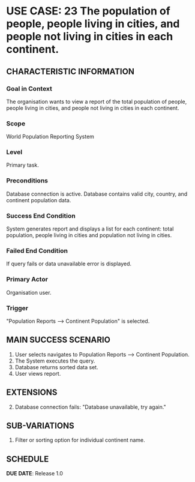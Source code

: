 # USE CASE: 23 The population of people, people living in cities, and people not living in cities in each continent.

## CHARACTERISTIC INFORMATION

### Goal in Context

The organisation wants to view a report of the total population of people, people living in cities, and people not living in cities in each continent.

### Scope

World Population Reporting System

### Level

Primary task.

### Preconditions

Database connection is active.
Database contains valid city, country, and continent population data.

### Success End Condition

System generates report and displays a list for each continent: total population, people living in cities and population not living in cities.

### Failed End Condition

If query fails or data unavailable error is displayed.

### Primary Actor

Organisation user.

### Trigger

"Population Reports --> Continent Population" is selected.

## MAIN SUCCESS SCENARIO

1. User selects navigates to Population Reports --> Continent Population.
2. The System executes the query.
3. Database returns sorted data set.
4. User views report.

## EXTENSIONS

2. Database connection fails: "Database unavailable, try again."

## SUB-VARIATIONS

1. Filter or sorting option for individual continent name.

## SCHEDULE

**DUE DATE**: Release 1.0
